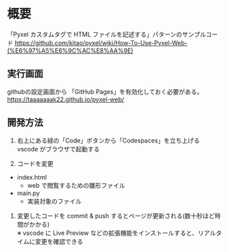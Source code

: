 # 概要

「Pyxel カスタムタグで HTML ファイルを記述する」パターンのサンプルコード
<https://github.com/kitao/pyxel/wiki/How-To-Use-Pyxel-Web-(%E6%97%A5%E6%9C%AC%E8%AA%9E)>

## 実行画面  
githubの設定画面から 「GitHub Pages」を有効化しておく必要がある。  
<https://taaaaaaak22.github.io/pyxel-web/>

## 開発方法

1. 右上にある緑の「Code」ボタンから「Codespaces」を立ち上げる  
   vscode がブラウザで起動する

2. コードを変更

- index.html
  - web で閲覧するための雛形ファイル
- main.py
  - 実装対象のファイル

1. 変更したコードを commit & push するとページが更新される(数十秒ほど時間がかかる)  
   ※ vscode に Live Preview などの拡張機能をインストールすると、リアルタイムに変更を確認できる
